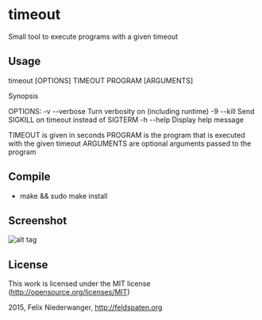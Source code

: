 # timeout
Small tool to execute programs with a given timeout

## Usage

timeout [OPTIONS] TIMEOUT PROGRAM [ARGUMENTS]

Synopsis

OPTIONS:
  -v   --verbose      Turn verbosity on (including runtime)
  -9   --kill         Send SIGKILL on timeout instead of SIGTERM
  -h   --help         Display help message
  
TIMEOUT is given in seconds
PROGRAM is the program that is executed with the given timeout
ARGUMENTS are optional arguments passed to the program

## Compile

* make && sudo make install

## Screenshot
![alt tag](http://www.feldspaten.org/wp-content/uploads/2015/07/timeout.png)

## License

This work is licensed under the MIT license (http://opensource.org/licenses/MIT)

2015, Felix Niederwanger, http://feldspaten.org

